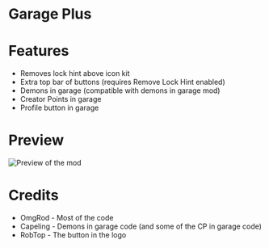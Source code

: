 # Garage Plus

# Features

- <cy>Removes lock hint</c> above icon kit
- <cg>Extra top bar</c> of buttons (requires Remove Lock Hint enabled)
- <cr>Demons</c> in garage (compatible with demons in garage mod)
- <cp>Creator Points</c> in garage
- <cj>Profile button</c> in garage

# Preview

![Preview of the mod](omgrod.garage_plus/modprev.png)

# Credits

- OmgRod - Most of the code
- Capeling - Demons in garage code (and some of the CP in garage code)
- RobTop - The button in the logo